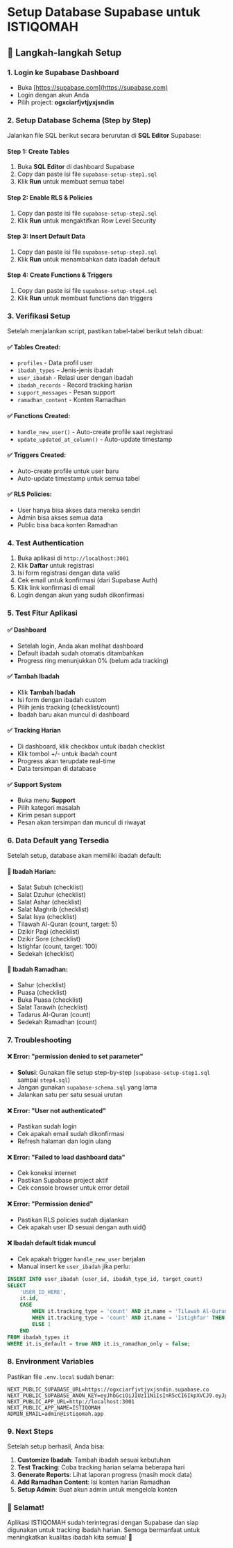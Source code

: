 # Setup Database Supabase untuk ISTIQOMAH

## 🚀 Langkah-langkah Setup

### 1. Login ke Supabase Dashboard
- Buka [https://supabase.com](https://supabase.com)
- Login dengan akun Anda
- Pilih project: **ogxciarfjvtjyxjsndin**

### 2. Setup Database Schema (Step by Step)
Jalankan file SQL berikut secara berurutan di **SQL Editor** Supabase:

#### Step 1: Create Tables
1. Buka **SQL Editor** di dashboard Supabase
2. Copy dan paste isi file `supabase-setup-step1.sql`
3. Klik **Run** untuk membuat semua tabel

#### Step 2: Enable RLS & Policies
1. Copy dan paste isi file `supabase-setup-step2.sql`
2. Klik **Run** untuk mengaktifkan Row Level Security

#### Step 3: Insert Default Data
1. Copy dan paste isi file `supabase-setup-step3.sql`
2. Klik **Run** untuk menambahkan data ibadah default

#### Step 4: Create Functions & Triggers
1. Copy dan paste isi file `supabase-setup-step4.sql`
2. Klik **Run** untuk membuat functions dan triggers

### 3. Verifikasi Setup
Setelah menjalankan script, pastikan tabel-tabel berikut telah dibuat:

#### ✅ Tables Created:
- `profiles` - Data profil user
- `ibadah_types` - Jenis-jenis ibadah
- `user_ibadah` - Relasi user dengan ibadah
- `ibadah_records` - Record tracking harian
- `support_messages` - Pesan support
- `ramadhan_content` - Konten Ramadhan

#### ✅ Functions Created:
- `handle_new_user()` - Auto-create profile saat registrasi
- `update_updated_at_column()` - Auto-update timestamp

#### ✅ Triggers Created:
- Auto-create profile untuk user baru
- Auto-update timestamp untuk semua tabel

#### ✅ RLS Policies:
- User hanya bisa akses data mereka sendiri
- Admin bisa akses semua data
- Public bisa baca konten Ramadhan

### 4. Test Authentication
1. Buka aplikasi di `http://localhost:3001`
2. Klik **Daftar** untuk registrasi
3. Isi form registrasi dengan data valid
4. Cek email untuk konfirmasi (dari Supabase Auth)
5. Klik link konfirmasi di email
6. Login dengan akun yang sudah dikonfirmasi

### 5. Test Fitur Aplikasi

#### ✅ Dashboard
- Setelah login, Anda akan melihat dashboard
- Default ibadah sudah otomatis ditambahkan
- Progress ring menunjukkan 0% (belum ada tracking)

#### ✅ Tambah Ibadah
- Klik **Tambah Ibadah** 
- Isi form dengan ibadah custom
- Pilih jenis tracking (checklist/count)
- Ibadah baru akan muncul di dashboard

#### ✅ Tracking Harian
- Di dashboard, klik checkbox untuk ibadah checklist
- Klik tombol +/- untuk ibadah count
- Progress akan terupdate real-time
- Data tersimpan di database

#### ✅ Support System
- Buka menu **Support**
- Pilih kategori masalah
- Kirim pesan support
- Pesan akan tersimpan dan muncul di riwayat

### 6. Data Default yang Tersedia

Setelah setup, database akan memiliki ibadah default:

#### 📿 Ibadah Harian:
- Salat Subuh (checklist)
- Salat Dzuhur (checklist)
- Salat Ashar (checklist)
- Salat Maghrib (checklist)
- Salat Isya (checklist)
- Tilawah Al-Quran (count, target: 5)
- Dzikir Pagi (checklist)
- Dzikir Sore (checklist)
- Istighfar (count, target: 100)
- Sedekah (checklist)

#### 🌙 Ibadah Ramadhan:
- Sahur (checklist)
- Puasa (checklist)
- Buka Puasa (checklist)
- Salat Tarawih (checklist)
- Tadarus Al-Quran (count)
- Sedekah Ramadhan (count)

### 7. Troubleshooting

#### ❌ Error: "permission denied to set parameter"
- **Solusi**: Gunakan file setup step-by-step (`supabase-setup-step1.sql` sampai `step4.sql`)
- Jangan gunakan `supabase-schema.sql` yang lama
- Jalankan satu per satu sesuai urutan

#### ❌ Error: "User not authenticated"
- Pastikan sudah login
- Cek apakah email sudah dikonfirmasi
- Refresh halaman dan login ulang

#### ❌ Error: "Failed to load dashboard data"
- Cek koneksi internet
- Pastikan Supabase project aktif
- Cek console browser untuk error detail

#### ❌ Error: "Permission denied"
- Pastikan RLS policies sudah dijalankan
- Cek apakah user ID sesuai dengan auth.uid()

#### ❌ Ibadah default tidak muncul
- Cek apakah trigger `handle_new_user` berjalan
- Manual insert ke `user_ibadah` jika perlu:

```sql
INSERT INTO user_ibadah (user_id, ibadah_type_id, target_count)
SELECT 
    'USER_ID_HERE',
    it.id,
    CASE 
        WHEN it.tracking_type = 'count' AND it.name = 'Tilawah Al-Quran' THEN 5
        WHEN it.tracking_type = 'count' AND it.name = 'Istighfar' THEN 100
        ELSE 1
    END
FROM ibadah_types it
WHERE it.is_default = true AND it.is_ramadhan_only = false;
```

### 8. Environment Variables

Pastikan file `.env.local` sudah benar:

```env
NEXT_PUBLIC_SUPABASE_URL=https://ogxciarfjvtjyxjsndin.supabase.co
NEXT_PUBLIC_SUPABASE_ANON_KEY=eyJhbGciOiJIUzI1NiIsInR5cCI6IkpXVCJ9.eyJpc3MiOiJzdXBhYmFzZSIsInJlZiI6Im9neGNpYXJmanZ0anl4anNuZGluIiwicm9sZSI6ImFub24iLCJpYXQiOjE3NDk0MjkxNjMsImV4cCI6MjA2NTAwNTE2M30.mvXK4Lxo8j2aYhT_0RrSktuXaFWXD6LsMqVRaVL7oZ0
NEXT_PUBLIC_APP_URL=http://localhost:3001
NEXT_PUBLIC_APP_NAME=ISTIQOMAH
ADMIN_EMAIL=admin@istiqomah.app
```

### 9. Next Steps

Setelah setup berhasil, Anda bisa:

1. **Customize Ibadah**: Tambah ibadah sesuai kebutuhan
2. **Test Tracking**: Coba tracking harian selama beberapa hari
3. **Generate Reports**: Lihat laporan progress (masih mock data)
4. **Add Ramadhan Content**: Isi konten harian Ramadhan
5. **Setup Admin**: Buat akun admin untuk mengelola konten

### 🎉 Selamat!

Aplikasi ISTIQOMAH sudah terintegrasi dengan Supabase dan siap digunakan untuk tracking ibadah harian. Semoga bermanfaat untuk meningkatkan kualitas ibadah kita semua! 🤲
